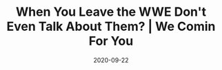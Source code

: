 ---
title: "When You Leave the WWE Don't Even Talk About Them? | We Comin For You"
date: 2020-09-22
description: "When You Leave the WWE Don't Even Talk About Them? | We Comin For You"
longDescription: >-
    Rusev has left the WWE and landed in the AEW. He had some choice words about the WWE and so have many other wrestlers. But why do wrestlers even give that energy and power to Vince Mcmahon and WWE by constantly mentioning them
    
    When You Leave the WWE Don't Even Talk About Them? | We Comin For You
duration: "0:11:58"
youtubeId: "dRZRJZMAk4g"

image: "/uploads/thumbnails/dRZRJZMAk4g.jpg"
tags: ["wrestling","wwe","aew"]
draft: false
---